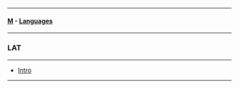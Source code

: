 
---

#### [M](https://github.com/ttltrk/TTT/blob/master/menu.md) - [Languages](https://github.com/ttltrk/TTT/blob/master/LAN/LAN.md)

---

### LAT

---

- [Intro](https://github.com/ttltrk/TTT/blob/master/LAN/LAT/INTRO/INTRO.md)


---
